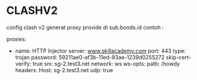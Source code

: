 # CLASHV2
config clash v2
generat proxy provide di sub.bonds.id
contoh : 


proxies:
  - name: HTTP Injector
    server: www.skillacademy.com
    port: 443
    type: trojan
    password: 59211ae0-af3b-11ed-93ae-1239d0255272
    skip-cert-verify: true
    sni: sg-2.test3.net
    network: ws
    ws-opts:
      path: /howdy
      headers:
        Host: sg-2.test3.net
    udp: true
